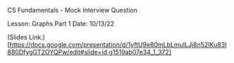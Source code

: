 CS Fundamentals - Mock Interview Question

Lesson: Graphs Part 1
Date: 10/13/22

(Slides Link:)[https://docs.google.com/presentation/d/1yftU9e80mLbLmuILJj8n52IKu83I880DfygGT2OYQPw/edit#slide=id.g1519ab07e34_1_372] 